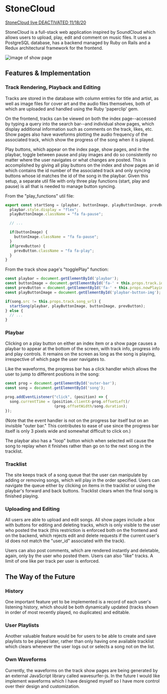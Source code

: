 # StoneCloud

[StoneCloud live DEACTIVATED 11/18/20][stone-cloud]

[stone-cloud]: https://stone-cloud.herokuapp.com/#/

StoneCloud is a full-stack web application inspired by SoundCloud which allows users to upload, play, edit and comment on music files. It uses a PostgreSQL database, has a backend managed by Ruby on Rails and a Redux architectural framework for the frontend.

![image of show page](app/assets/images/show-page.png)

## Features & Implementation

### Track Rendering, Playback and Editing

Tracks are stored in the database with column entries for title and artist, as well as image files for cover art and the audio files themselves, both of which are uploaded and handled using the Ruby 'paperclip' gem.

On the frontend, tracks can be viewed on both the index page--accessed by typing a query into the search bar--and individual show pages, which display additional information such as comments on the track, likes, etc. Show pages also have waveforms plotting the audio frequency of the associated track, which show the progress of the song when it is played.

Play buttons, which appear on the index page, show pages, and in the playbar, toggle between pause and play images and do so consistently no matter where the user navigates or what changes are posted. This is accomplished by giving all play buttons on the index and show pages an id which contains the id number of the associated track and only syncing buttons whose id matches the id of the song in the playbar. Given this setup, a separate util file with only three play functions (start, play and pause) is all that is needed to manage button syncing.

From the "play_functions" util file:

```javascript
export const startSong = (playbar, buttonImage, playButtonImage, prevButton) => {
  playbar.style.display = "flex";
  playButtonImage.className = "fa fa-pause";

  // ...

  if(buttonImage) {
    buttonImage.className = "fa fa-pause";
  }
  if(prevButton) {
    prevButton.className = "fa fa-play";
  }
}
```

From the track show page's "togglePlay" function:

```javascript
const playbar = document.getElementById('playbar');
const buttonImage = document.getElementById('fa-' + this.props.track.id);
const prevButton = document.getElementById('fa-' + this.props.nowPlaying.id);
const playButtonImage = document.getElementById('playbar-button-img');

if(song.src != this.props.track.song_url) {
  startSong(playbar, playButtonImage, buttonImage, prevButton);
} else {
  // ...
}
```

### Playbar

Clicking on a play button on either an index item or a show page causes a playbar to appear at the bottom of the screen, with track info, progress info and play controls. It remains on the screen as long as the song is playing, irrespective of which page the user navigates to.

Like the waveforms, the progress bar has a click handler which allows the user to jump to different positions in the song:

```javascript
const prog = document.getElementById('outer-bar');
const song = document.getElementById('song');

prog.addEventListener("click", (position) => {
  song.currentTime = (position.clientX-prog.offsetLeft)/
                      (prog.offsetWidth/song.duration);
});
```

(Note that the event handler is not on the progress bar itself but on an invisible "outer bar." This contributes to ease of use since the progress bar itself is only 3 pixels wide and somewhat difficult to click on.)

The playbar also has a "loop" button which when selected will cause the song to replay when it finishes rather than go on to the next song in the tracklist.

### Tracklist

The site keeps track of a song queue that the user can manipulate by adding or removing songs, which will play in the order specified. Users can navigate the queue either by clicking on items in the tracklist or using the playbar's forward and back buttons. Tracklist clears when the final song is finished playing.

### Uploading and Editing

All users are able to upload and edit songs. All show pages include a box with buttons for editing and deleting tracks, which is only visible to the user who posted the track (this restriction is enforced both on the frontend and on the backend, which rejects edit and delete requests if the current user's id does not match the "user_id" associated with the track).

Users can also post comments, which are rendered instantly and deletable, again, only by the user who posted them. Users can also "like" tracks. A limit of one like per track per user is enforced.

## The Way of the Future

### History

One important feature yet to be implemented is a record of each user's listening history, which should be both dynamically updated (tracks shown in order of most recently played, no duplicates) and editable.

### User Playlists

Another valuable feature would be for users to be able to create and save playlists to be played later, rather than only having one available tracklist which clears whenever the user logs out or selects a song not on the list.

### Own Waveforms

Currently, the waveforms on the track show pages are being generated by an external JavaScript library called wavesurfer-js. In the future I would like implement waveforms which I have designed myself so I have more control over their design and customization.
